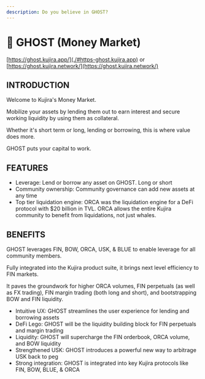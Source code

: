 ```yaml
---
description: Do you believe in GHOST?
---
```


# 👻 GHOST (Money Market)

[https://ghost.kujira.app/](./#https-ghost.kujira.app) or [https://ghost.kujira.network/](https://ghost.kujira.network/)

## INTRODUCTION

Welcome to Kujira's Money Market.

Mobilize your assets by lending them out to earn interest and secure working liquidity by using them as collateral.

Whether it's short term or long, lending or borrowing, this is where value does more.

GHOST puts your capital to work.&#x20;

## FEATURES

* Leverage: Lend or borrow any asset on GHOST. Long or short
* Community ownership: Community governance can add new assets at any time
* Top tier liquidation engine: ORCA was the liquidation engine for a DeFi protocol with $20 billion in TVL. ORCA allows the entire Kujira community to benefit from liquidations, not just whales.

## BENEFITS

GHOST leverages FIN, BOW, ORCA, USK, & BLUE to enable leverage for all community members.&#x20;

Fully integrated into the Kujira product suite, it brings next level efficiency to FIN markets.&#x20;

It paves the groundwork for higher ORCA volumes, FIN perpetuals (as well as FX trading), FIN margin trading (both long and short), and bootstrapping BOW and FIN liquidity.

* Intuitive UX: GHOST streamlines the user experience for lending and borrowing assets
* DeFi Lego: GHOST will be the liquidity building block for FIN perpetuals and margin trading
* Liquidity: GHOST will supercharge the FIN orderbook, ORCA volume, and BOW liquidity
* Strengthened USK: GHOST introduces a powerful new way to arbitrage USK back to peg
* Strong integration: GHOST is integrated into key Kujira protocols like FIN, BOW, BLUE, & ORCA



##
